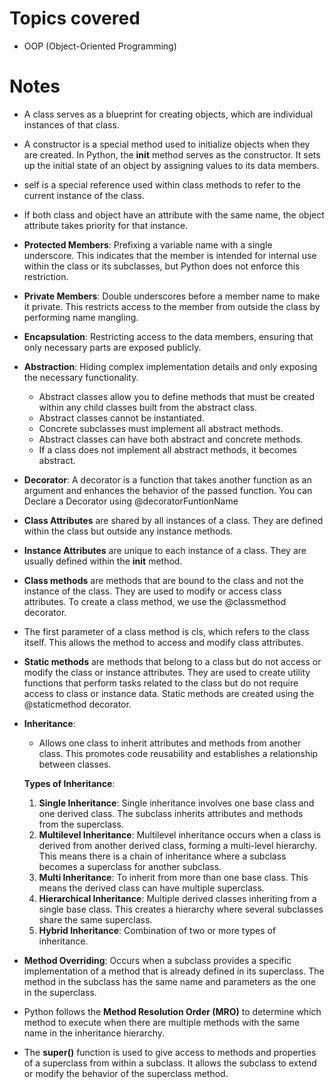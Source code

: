 # Topics covered

- OOP (Object-Oriented Programming)

# Notes

- A class serves as a blueprint for creating objects, which are individual instances of that class.
- A constructor is a special method used to initialize objects when they are created. In Python, the **init** method serves as the constructor. It sets up the initial state of an object by assigning values to its data members.
- self is a special reference used within class methods to refer to the current instance of the class.
- If both class and object have an attribute with the same name, the object attribute takes priority for that instance.
- **Protected Members**: Prefixing a variable name with a single underscore. This indicates that the member is intended for internal use within the class or its subclasses, but Python does not enforce this restriction.
- **Private Members**: Double underscores before a member name to make it private. This restricts access to the member from outside the class by performing name mangling.
- **Encapsulation**: Restricting access to the data members, ensuring that only necessary parts are exposed publicly.

- **Abstraction**: Hiding complex implementation details and only exposing the necessary functionality.
    - Abstract classes allow you to define methods that must be created within any child classes built from the abstract class.
    - Abstract classes cannot be instantiated.
    - Concrete subclasses must implement all abstract methods.
    - Abstract classes can have both abstract and concrete methods.
    - If a class does not implement all abstract methods, it becomes abstract.
- **Decorator**: A decorator is a function that takes another function as an argument and enhances the behavior of the passed function. You can Declare a Decorator using @decoratorFuntionName
- **Class Attributes** are shared by all instances of a class. They are defined within the class but outside any instance methods.
- **Instance Attributes** are unique to each instance of a class. They are usually defined within the **init** method.
- **Class methods** are methods that are bound to the class and not the instance of the class. They are used to modify or access class attributes. To create a class method, we use the @classmethod decorator.
- The first parameter of a class method is cls, which refers to the class itself. This allows the method to access and modify class attributes.
- **Static methods** are methods that belong to a class but do not access or modify the class or instance attributes. They are used to create utility functions that perform tasks related to the class but do not require access to class or instance data. Static methods are created using the @staticmethod decorator.

- **Inheritance**:
    - Allows one class to inherit attributes and methods from another class. This promotes code reusability and establishes a relationship between classes.

    **Types of Inheritance**:
    1. **Single Inheritance**: Single inheritance involves one base class and one derived class. The subclass inherits attributes and methods from the superclass.
    2. **Multilevel Inheritance**: Multilevel inheritance occurs when a class is derived from another derived class, forming a multi-level hierarchy. This means there is a chain of inheritance where a subclass becomes a superclass for another subclass.
    3. **Multi Inheritance**: To inherit from more than one base class. This means the derived class can have multiple superclass.
    4. **Hierarchical Inheritance**: Multiple derived classes inheriting from a single base class. This creates a hierarchy where several subclasses share the same superclass.
    5. **Hybrid Inheritance**: Combination of two or more types of inheritance.

- **Method Overriding**: Occurs when a subclass provides a specific implementation of a method that is already defined in its superclass. The method in the subclass has the same name and parameters as the one in the superclass. 
- Python follows the **Method Resolution Order (MRO)** to determine which method to execute when there are multiple methods with the same name in the inheritance hierarchy.
- The **super()** function is used to give access to methods and properties of a superclass from within a subclass. It allows the subclass to extend or modify the behavior of the superclass method.